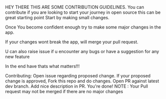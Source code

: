 HEY THERE THIS ARE SOME CONTRIBUTION GUIDELINES.
You can contribute if you are looking to start your journey in open source this can be great starting point Start by making small changes.

Once You become confident enough try to make some major changes in the app.

If your changes wont break the app, will merge your pull request.

U can also raise issue if u encounter any bugs or have a suggestion for any new feature

In the end have thats what matters!!!

Contributing:
Open issue regarding proposed change.
If your proposed change is approved, Fork this repo and do changes.
Open PR against latest dev branch. Add nice description in PR.
You're done!
NOTE : Your Pull request may not be merged if there are no major changes
